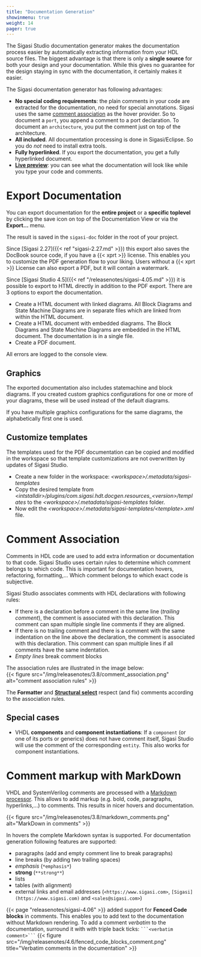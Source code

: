 ```yaml
---
title: "Documentation Generation"
showinmenu: true
weight: 14
pager: true
---
```


The Sigasi Studio documentation generator makes the documentation process easier by automatically extracting information from your HDL source files. The biggest advantage is that there is only a **single source** for both your design and your documentation. While this gives no guarantee for the design staying in sync with the documentation, it certainly makes it easier.

The Sigasi documentation generator has following advantages:

* **No special coding requirements**: the plain comments in your code are extracted for the documentation, no need for special annotations. Sigasi uses the same [comment association](#comment-association) as the hover provider. So to document a `port`, you append a comment to a port declaration. To document an `architecture`, you put the comment just on top of the architecture.
* **All included**. All documentation processing is done in Sigasi/Eclipse. So you do *not* need to install extra tools.
* **Fully hyperlinked**. If you export the documentation, you get a fully hyperlinked document.
* **[Live preview](/manual/views/#documentation-view)**: you can see what the documentation will look like while you type your code and comments.

# Export Documentation

You can export documentation for the **entire project** or a **specific toplevel** by clicking the save icon on top of the Documentation View or via the **Export…** menu.

The result is saved in the `sigasi-doc` folder in the root of your project.

Since [Sigasi 2.27]({{< ref "sigasi-2.27.md" >}}) this export also saves the DocBook source code, if you have a {{< xprt >}} license. This enables you to customize the PDF
generation flow to your liking. Users without a {{< xprt >}} License can also export a PDF, but it will contain a watermark.

Since [Sigasi Studio 4.5]({{< ref "/releasenotes/sigasi-4.05.md" >}}) it is possible to export to HTML directly in addition to the PDF export.
There are 3 options to export the documentation.

*  Create a HTML document with linked diagrams. All Block Diagrams and State Machine Diagrams are in separate files which are linked from within the HTML document.
*  Create a HTML document with embedded diagrams. The Block Diagrams and State Machine Diagrams are embedded in the HTML document. The documentation is in a single file.
*  Create a PDF document.

All errors are logged to the console view.

## Graphics

The exported documentation also includes statemachine and block diagrams.
If you created custom graphics configurations for one or more of your diagrams, these will be used instead of the default diagrams.

If you have multiple graphics configurations for the same diagrams, the alphabetically first one is used.

## Customize templates

The templates used for the PDF documentation can be copied and modified in the workspace so that
template customizations are not overwritten by updates of Sigasi Studio.

* Create a new folder in the workspace: *<workspace\>/.metadata/sigasi-templates*
* Copy the desired template from *<intstalldir\>/plugins/com.sigasi.hdt.docgen.resources_<version\>/templates* to the *<workspace\>/.metadata/sigasi-templates* folder.
* Now edit the *<workspace\>/.metadata/sigasi-templates/<template\>.xml* file.

# Comment Association

Comments in HDL code are used to add extra information or documentation to that code.
Sigasi Studio uses certain rules to determine which comment belongs to which code.
This is important for documentation hovers, refactoring, formatting,...
Which comment belongs to which exact code is subjective.

Sigasi Studio associates comments with HDL declarations with following rules:

* If there is a declaration before a comment in the same line (*trailing comment*), the comment is associated with this declaration. This comment can span multiple single line comments if they are aligned.
* If there is no trailing comment and there is a comment with the same indentation on the line above the declaration, the comment is associated with this declaration. This comment can span multiple lines if all comments have the same indentation.
* *Empty lines* break comment blocks

The association rules are illustrated in the image below:  
{{< figure src="/img/releasenotes/3.8/comment_association.png" alt="comment association rules" >}}

The **Formatter** and **[Structural select](/screencasts/structured-select)** respect (and fix) comments according to the association rules.

## Special cases

* VHDL **components** and **component instantiations**: If a `component` (or one of its ports or generics) does not have comment itself, Sigasi Studio will use the comment of the corresponding `entity`. This also works for component instantiations.

# Comment markup with MarkDown

VHDL and SystemVerilog comments are processed with a [Markdown processor](https://en.wikipedia.org/wiki/Markdown). This allows to add markup (e.g. bold, code, paragraphs, hyperlinks,...) to comments. This results in nicer hovers and documentation.

{{< figure src="/img/releasenotes/3.8/markdown_comments.png" alt="MarkDown in comments" >}}

In hovers the complete Markdown syntax is supported. For documentation generation following features are supported:

* paragraphs (add and empty comment line to break paragraphs)
* line breaks (by adding two trailing spaces)
* *emphasis* (`*emphasis*`)
* **strong** (`**strong**`)
* lists
* tables (with alignment)
* external links and email addresses (`<https://www.sigasi.com>`, `[Sigasi](https://www.sigasi.com)` and `<sales@sigasi.com>`)

{{< page "releasenotes/sigasi-4.06" >}} added support for **Fenced Code blocks** in comments.
This enables you to add text to the documentation without Markdown rendering.
To add a comment *verbatim* to the documentation, surround it with with triple back ticks: ```` ```<verbatim comment>``` ````
{{< figure src="/img/releasenotes/4.6/fenced_code_blocks_comment.png" title="Verbatim comments in the documentation" >}}
